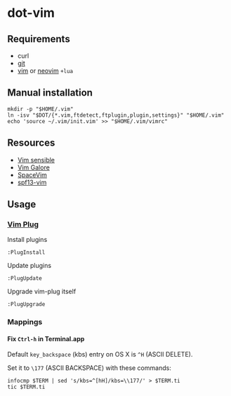 # dot-vim

## Requirements

- curl
- [git](https://git-scm.com)
- [vim](https://github.com/vim/vim) or [neovim](https://neovim.io) `+lua`

## Manual installation

    mkdir -p "$HOME/.vim"
    ln -isv "$DOT/{*.vim,ftdetect,ftplugin,plugin,settings}" "$HOME/.vim"
    echo 'source ~/.vim/init.vim' >> "$HOME/.vim/vimrc"

## Resources

- [Vim sensible](https://github.com/tpope/vim-sensible)
- [Vim Galore](https://github.com/mhinz/vim-galore)
- [SpaceVim](https://github.com/SpaceVim/SpaceVim)
- [spf13-vim](https://github.com/spf13/spf13-vim)

## Usage

### [Vim Plug](https://github.com/junegunn/vim-plug)

Install plugins

    :PlugInstall

Update plugins

    :PlugUpdate

Upgrade vim-plug itself

    :PlugUpgrade

### Mappings

#### Fix `Ctrl-h` in Terminal.app

Default `key_backspace` (kbs) entry on OS X is `^H` (ASCII DELETE).

Set it to `\177` (ASCII BACKSPACE) with these commands:

    infocmp $TERM | sed 's/kbs=^[hH]/kbs=\\177/' > $TERM.ti
    tic $TERM.ti
